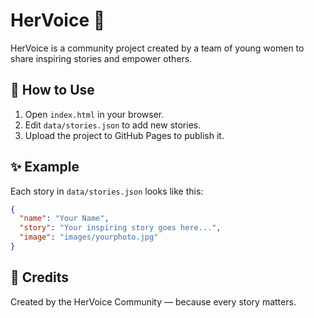 # HerVoice 🌸
HerVoice is a community project created by a team of young women to share inspiring stories and empower others.

## 🚀 How to Use
1. Open `index.html` in your browser.
2. Edit `data/stories.json` to add new stories.
3. Upload the project to GitHub Pages to publish it.

## ✨ Example
Each story in `data/stories.json` looks like this:
```json
{
  "name": "Your Name",
  "story": "Your inspiring story goes here...",
  "image": "images/yourphoto.jpg"
}
```

## 💜 Credits
Created by the HerVoice Community — because every story matters.

